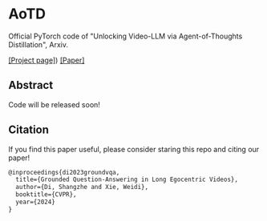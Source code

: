# AoTD
Official PyTorch code of "Unlocking Video-LLM via Agent-of-Thoughts Distillation", Arxiv.

[[Project page]](https://zhengrongz.github.io/AoTD/)) [[Paper]](https://arxiv.org/abs/2312.06505)

## Abstract

Code will be released soon!

## Citation
If you find this paper useful, please consider staring this repo and citing our paper!
```latex
@inproceedings{di2023groundvqa,
  title={Grounded Question-Answering in Long Egocentric Videos},
  author={Di, Shangzhe and Xie, Weidi},
  booktitle={CVPR},
  year={2024}
}
```
